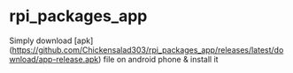 # rpi_packages_app
Simply download [apk] (https://github.com/Chickensalad303/rpi_packages_app/releases/latest/download/app-release.apk) file on android phone & install it
